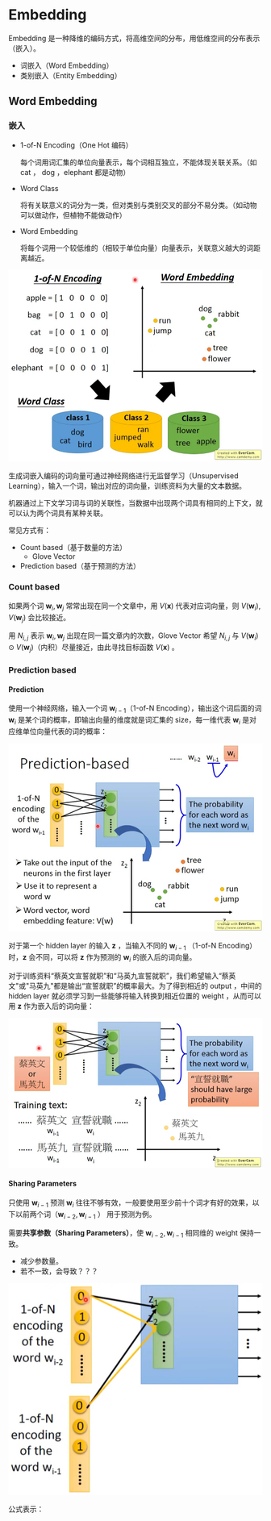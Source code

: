 # Embedding

Embedding 是一种降维的编码方式，将高维空间的分布，用低维空间的分布表示（嵌入）。

- 词嵌入（Word Embedding）
- 类别嵌入（Entity Embedding）

## Word Embedding

### 嵌入

- 1-of-N Encoding（One Hot 编码）

	每个词用词汇集的单位向量表示，每个词相互独立，不能体现关联关系。（如 cat ， dog ，elephant 都是动物）

- Word Class

	将有关联意义的词分为一类，但对类别与类别交叉的部分不易分类。（如动物可以做动作，但植物不能做动作）

- Word Embedding

	将每个词用一个较低维的（相较于单位向量）向量表示，关联意义越大的词距离越近。

![image-20220913140922627](images/Embedding/image-20220913140922627.png)

生成词嵌入编码的词向量可通过神经网络进行无监督学习（Unsupervised Learning），输入一个词，输出对应的词向量，训练资料为大量的文本数据。

机器通过上下文学习词与词的关联性，当数据中出现两个词具有相同的上下文，就可以认为两个词具有某种关联。

常见方式有：

- Count based（基于数量的方法）
	- Glove Vector
- Prediction based（基于预测的方法）

### Count based

如果两个词 $\boldsymbol w_i, \boldsymbol w_j$ 常常出现在同一个文章中，用 $V(\boldsymbol x)$ 代表对应词向量，则 $V(\boldsymbol w_i),V(\boldsymbol w_j)$ 会比较接近。

用 $N_{i,j}$ 表示 $\boldsymbol w_i,\boldsymbol w_j$ 出现在同一篇文章内的次数，Glove Vector 希望 $N_{i,j}$ 与 $V(\boldsymbol w_i) \odot V(\boldsymbol w_j)$（内积）尽量接近，由此寻找目标函数 $V(\boldsymbol x)$ 。

### Prediction based

#### Prediction 

使用一个神经网络，输入一个词 $\boldsymbol w_{i-1}$（1-of-N Encoding），输出这个词后面的词 $\boldsymbol w_i$ 是某个词的概率，即输出向量的维度就是词汇集的 size，每一维代表 $\boldsymbol w_i$ 是对应维单位向量代表的词的概率：

![image-20220913153242378](images/Embedding/image-20220913153242378.png)

对于第一个 hidden layer 的输入 $\boldsymbol z$ ，当输入不同的 $\boldsymbol w_{i-1}$ （1-of-N Encoding）时，$\boldsymbol z$ 会不同，可以将 $\boldsymbol z$ 作为预测的 $\boldsymbol w_i$ 的嵌入后的词向量。

对于训练资料“蔡英文宣誓就职”和“马英九宣誓就职”，我们希望输入“蔡英文"或"马英九"都是输出“宣誓就职”的概率最大。为了得到相近的 output ，中间的 hidden layer 就必须学习到一些能够将输入转换到相近位置的 weight ，从而可以用 $\boldsymbol z$ 作为嵌入后的词向量：

![image-20220913154414260](images/Embedding/image-20220913154414260.png)

#### Sharing Parameters

只使用 $\boldsymbol w_{i-1}$ 预测 $\boldsymbol w_i$ 往往不够有效，一般要使用至少前十个词才有好的效果，以下以前两个词（$\boldsymbol w_{i-2},\boldsymbol w_{i-1}$ ） 用于预测为例。

需要**共享参数（Sharing Parameters）**，使 $\boldsymbol w_{i-2}, \boldsymbol w_{i-1}$ 相同维的 weight 保持一致。

- 减少参数量。
- 若不一致，会导致？？？

![image-20220913165316131](images/Embedding/image-20220913165316131.png)

公式表示：
